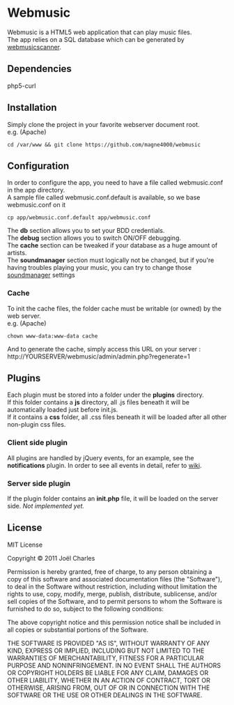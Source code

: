 Webmusic
========
Webmusic is a HTML5 web application that can play music files.  
The app relies on a SQL database which can be generated by [webmusicscanner](https://github.com/magne4000/webmusicscanner).

Dependencies
------------
php5-curl

Installation
------------
Simply clone the project in your favorite webserver document root.  
e.g. (Apache)

    cd /var/www && git clone https://github.com/magne4000/webmusic

Configuration
-------------
In order to configure the app, you need to have a file called webmusic.conf in the app directory.  
A sample file called webmusic.conf.default is available, so we base webmusic.conf on it

    cp app/webmusic.conf.default app/webmusic.conf

The **db** section allows you to set your BDD credentials.  
The **debug** section allows you to switch ON/OFF debugging.  
The **cache** section can be tweaked if your database as a huge amount of artists.  
The **soundmanager** section must logically not be changed, but if you're having troubles playing your music, you can try to change those [soundmanager](http://www.schillmania.com/projects/soundmanager2/doc/) settings 

### Cache
To init the cache files, the folder cache must be writable (or owned) by the web server.  
e.g. (Apache)

    chown www-data:www-data cache

And to generate the cache, simply access this URL on your server : http://YOURSERVER/webmusic/admin/admin.php?regenerate=1

Plugins
-------
Each plugin must be stored into a folder under the **plugins** directory.  
If this folder contains a **js** directory, all .js files beneath it will be automatically loaded just before init.js.  
If it contains a **css** folder, all .css files beneath it will be loaded after all other non-plugin css files.

### Client side plugin

All plugins are handled by jQuery events, for an example, see the **notifications** plugin. In order to see all events in detail, refer to [wiki](https://github.com/magne4000/webmusic/wiki).

### Server side plugin

If the plugin folder contains an __init.php__ file, it will be loaded on the server side.
_Not implemented yet._

License
-------
MIT License

Copyright © 2011 Joël Charles

Permission is hereby granted, free of charge, to any person obtaining a copy of
this software and associated documentation files (the "Software"), to deal in
the Software without restriction, including without limitation the rights to
use, copy, modify, merge, publish, distribute, sublicense, and/or sell copies
of the Software, and to permit persons to whom the Software is furnished to do
so, subject to the following conditions:

The above copyright notice and this permission notice shall be included in all
copies or substantial portions of the Software.

THE SOFTWARE IS PROVIDED "AS IS", WITHOUT WARRANTY OF ANY KIND, EXPRESS OR
IMPLIED, INCLUDING BUT NOT LIMITED TO THE WARRANTIES OF MERCHANTABILITY,
FITNESS FOR A PARTICULAR PURPOSE AND NONINFRINGEMENT. IN NO EVENT SHALL THE
AUTHORS OR COPYRIGHT HOLDERS BE LIABLE FOR ANY CLAIM, DAMAGES OR OTHER
LIABILITY, WHETHER IN AN ACTION OF CONTRACT, TORT OR OTHERWISE, ARISING FROM,
OUT OF OR IN CONNECTION WITH THE SOFTWARE OR THE USE OR OTHER DEALINGS IN THE
SOFTWARE.